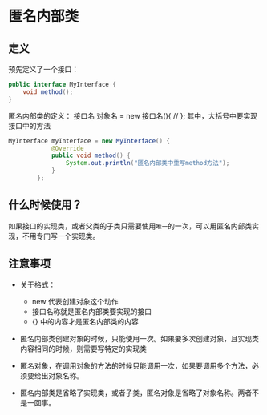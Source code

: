 # 匿名内部类

## 定义

预先定义了一个接口：

```java
public interface MyInterface {
    void method();
}
```

匿名内部类的定义： 接口名 对象名 = new 接口名(){ // }; 其中，大括号中要实现接口中的方法

```java
MyInterface myInterface = new MyInterface() {
            @Override
            public void method() {
                System.out.println("匿名内部类中重写method方法");
            }
        };
```

## 什么时候使用？

如果接口的实现类，或者父类的子类只需要使用`唯一`的一次，可以用匿名内部类实现，不用专门写一个实现类。

## 注意事项

- 关于格式：
  * new 代表创建对象这个动作
  * 接口名称就是匿名内部类要实现的接口
  * {} 中的内容才是匿名内部类的内容

- 匿名内部类创建对象的时候，只能使用一次。如果要多次创建对象，且实现类内容相同的时候，则需要写特定的实现类
- 匿名对象，在调用对象的方法的时候只能调用一次，如果要调用多个方法，必须要给出对象名称。
- 匿名内部类是省略了实现类，或者子类，匿名对象是省略了对象名称。两者不是一回事。